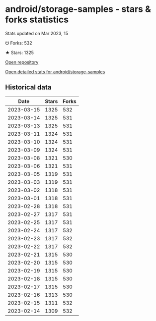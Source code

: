 # android/storage-samples - stars & forks statistics

Stats updated on Mar 2023, 15

☋ Forks: 532

★ Stars: 1325

[Open repository](https://github.com/android/storage-samples)

[Open detailed stats for android/storage-samples](https://reviewgithub.com/rep/android/storage-samples)

## Historical data
| Date | Stars | Forks |
|------|-------|-------|
| 2023-03-15 | 1325 | 532 | 
| 2023-03-14 | 1325 | 531 | 
| 2023-03-13 | 1325 | 531 | 
| 2023-03-11 | 1324 | 531 | 
| 2023-03-10 | 1324 | 531 | 
| 2023-03-09 | 1324 | 531 | 
| 2023-03-08 | 1321 | 530 | 
| 2023-03-06 | 1321 | 531 | 
| 2023-03-05 | 1319 | 531 | 
| 2023-03-03 | 1319 | 531 | 
| 2023-03-02 | 1318 | 531 | 
| 2023-03-01 | 1318 | 531 | 
| 2023-02-28 | 1318 | 531 | 
| 2023-02-27 | 1317 | 531 | 
| 2023-02-25 | 1317 | 531 | 
| 2023-02-24 | 1317 | 532 | 
| 2023-02-23 | 1317 | 532 | 
| 2023-02-22 | 1317 | 532 | 
| 2023-02-21 | 1315 | 530 | 
| 2023-02-20 | 1315 | 530 | 
| 2023-02-19 | 1315 | 530 | 
| 2023-02-18 | 1315 | 530 | 
| 2023-02-17 | 1315 | 530 | 
| 2023-02-16 | 1313 | 530 | 
| 2023-02-15 | 1311 | 532 | 
| 2023-02-14 | 1309 | 532 | 

